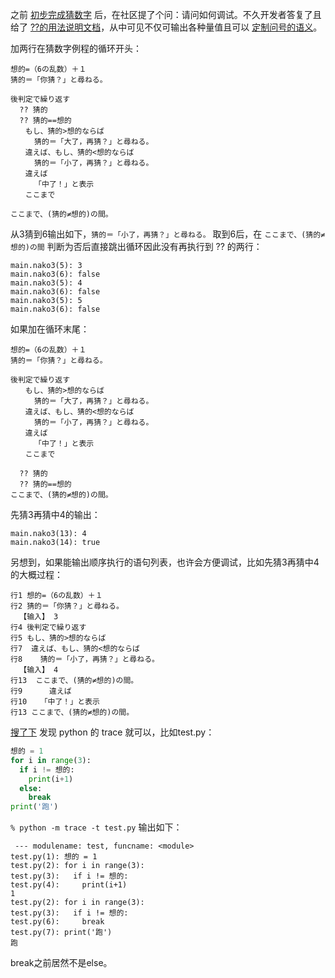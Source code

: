 之前 [初步完成猜数字](https://zhuanlan.zhihu.com/p/18537657661) 后，在社区提了个问：请问如何调试。不久开发者答复了且给了 [??的用法说明文档](https://nadesi.com/v3/doc/index.php?%E6%96%87%E6%B3%95%2F%3F%3F%E8%A8%98%E6%B3%95&show)，从中可见不仅可输出各种量值且可以 [定制问号的语义](https://nadesi.com/v3/doc/index.php?plugin_system%2F%E3%83%8F%E3%83%86%E3%83%8A%E9%96%A2%E6%95%B0%E8%A8%AD%E5%AE%9A&show)。

加两行在猜数字例程的循环开头：

```
想的=（6の乱数）＋１
猜的＝「你猜？」と尋ねる。

後判定で繰り返す
  ?? 猜的
  ?? 猜的==想的
　　もし、猜的>想的ならば
　　  猜的＝「大了，再猜？」と尋ねる。
　　違えば、もし、猜的<想的ならば
　　  猜的＝「小了，再猜？」と尋ねる。
　　違えば
　　  「中了！」と表示
　　ここまで

ここまで、(猜的≠想的)の間。
```

从3猜到6输出如下，`猜的＝「小了，再猜？」と尋ねる。` 取到6后，在 `ここまで、(猜的≠想的)の間` 判断为否后直接跳出循环因此没有再执行到 ?? 的两行：

```
main.nako3(5): 3
main.nako3(6): false
main.nako3(5): 4
main.nako3(6): false
main.nako3(5): 5
main.nako3(6): false
```

如果加在循环末尾：

```
想的=（6の乱数）＋１
猜的＝「你猜？」と尋ねる。

後判定で繰り返す
　　もし、猜的>想的ならば
　　  猜的＝「大了，再猜？」と尋ねる。
　　違えば、もし、猜的<想的ならば
　　  猜的＝「小了，再猜？」と尋ねる。
　　違えば
　　  「中了！」と表示
　　ここまで

  ?? 猜的
  ?? 猜的==想的
ここまで、(猜的≠想的)の間。
```

先猜3再猜中4的输出：

```
main.nako3(13): 4
main.nako3(14): true
```

另想到，如果能输出顺序执行的语句列表，也许会方便调试，比如先猜3再猜中4的大概过程：

```
行1 想的=（6の乱数）＋１
行2 猜的＝「你猜？」と尋ねる。
  【输入】 3
行4 後判定で繰り返す
行5 もし、猜的>想的ならば
行7	違えば、もし、猜的<想的ならば
行8	  猜的＝「小了，再猜？」と尋ねる。
  【输入】 4
行13  ここまで、(猜的≠想的)の間。
行9  	違えば
行10	  「中了！」と表示
行13 ここまで、(猜的≠想的)の間。
```

[搜了下](https://stackoverflow.com/questions/43686761/how-print-every-line-of-a-python-script-as-its-being-executed-including-the-con) 发现 python 的 trace 就可以，比如test.py：

```python
想的 = 1
for i in range(3):
  if i != 想的:
    print(i+1)
  else:
    break
print('跑')
```

`% python -m trace -t test.py` 输出如下：

```
 --- modulename: test, funcname: <module>
test.py(1): 想的 = 1
test.py(2): for i in range(3):
test.py(3):   if i != 想的:
test.py(4):     print(i+1)
1
test.py(2): for i in range(3):
test.py(3):   if i != 想的:
test.py(6):     break
test.py(7): print('跑')
跑
```

break之前居然不是else。

